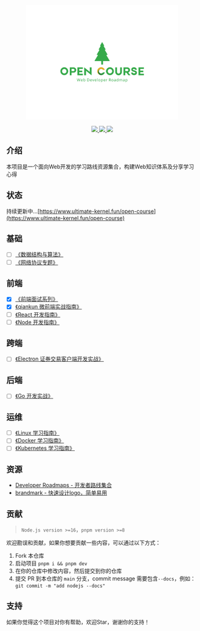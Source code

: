 <div align="center">
  <img src="./logo_tree.svg" width="400"  alt="logo" />
</div>

<p align="center">
  <a href="https://github.com/aaronlamz/open-course/actions/workflows/deploy-docs.yml">
    <img src="https://github.com/aaronlamz/open-course/actions/workflows/deploy-docs.yml/badge.svg ">
  </a>

  <a href="https://chat.openai.com/">
    <img src ="https://badgen.net/static/AIGC%20By/ChatGPT-4/green">
  </a>

  <a href="https://flat.badgen.net/badge/icon/wiki/green?icon=wiki&label">
    <img src ="https://flat.badgen.net/badge/icon/wiki/green?icon=wiki&label">
  </a>
</p>

## 介绍
本项目是一个面向Web开发的学习路线资源集合，构建Web知识体系及分享学习心得

## 状态
持续更新中...[https://www.ultimate-kernel.fun/open-course](https://www.ultimate-kernel.fun/open-course)

## 基础
- [ ] [《数据结构与算法》](https://www.ultimate-kernel.fun/open-course/algorithm/)
- [ ] [《网络协议专题》](https://www.ultimate-kernel.fun/open-course/network/)

## 前端
- [x] [《前端面试系列》](https://www.ultimate-kernel.fun/open-course/interview/)
- [x] [《qiankun 微前端实战指南》](https://www.ultimate-kernel.fun/open-course/qiankun/)
- [ ] [《React 开发指南》](https://www.ultimate-kernel.fun/open-course/react/)
- [ ] [《Node 开发指南》](https://www.ultimate-kernel.fun/open-course/nodejs/)

<!-- ## Web3
- [ ] [《Solidity 开发实战》](https://www.ultimate-kernel.fun/open-course/solidity/) -->

## 跨端
- [ ] [《Electron 证券交易客户端开发实战》](https://www.ultimate-kernel.fun/open-course/electron/)

## 后端
- [ ] [《Go 开发实战》](https://www.ultimate-kernel.fun/open-course/golang/)

## 运维
- [ ] [《Linux 学习指南》](https://www.ultimate-kernel.fun/open-course/linux/)
- [ ] [《Docker 学习指南》](https://www.ultimate-kernel.fun/open-course/docker/)
- [ ] [《Kubernetes 学习指南》](https://www.ultimate-kernel.fun/open-course/kubernetes/)

## 资源
- [Developer Roadmaps - 开发者路线集合](https://roadmap.sh/)
- [brandmark - 快速设计logo，简单易用](https://brandmark.io/)

## 贡献
> `Node.js version >=16`，`pnpm version >=8`

欢迎勘误和贡献，如果你想要贡献一些内容，可以通过以下方式：
1. Fork 本仓库
2. 启动项目 `pnpm i && pnpm dev`
3. 在你的仓库中修改内容，然后提交到你的仓库
4. 提交 PR 到本仓库的 `main` 分支，commit message 需要包含`--docs`，例如：`git commit -m "add nodejs --docs"`

## 支持
如果你觉得这个项目对你有帮助，欢迎Star，谢谢你的支持！



